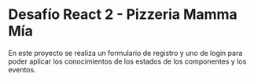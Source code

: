 # Desafío React 2 - Pizzeria Mamma Mía 

En este proyecto se realiza un formulario de registro y uno de login para poder aplicar los conocimientos de los estados de los componentes y los eventos. 